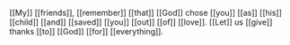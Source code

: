 [[My]] [[friends]], [[remember]] [[that]] [[God]] chose [[you]] [[as]] [[his]] [[child]] [[and]] [[saved]] [[you]] [[out]] [[of]] [[love]]. [[Let]] us [[give]] thanks [[to]] [[God]] [[for]] [[everything]]. 